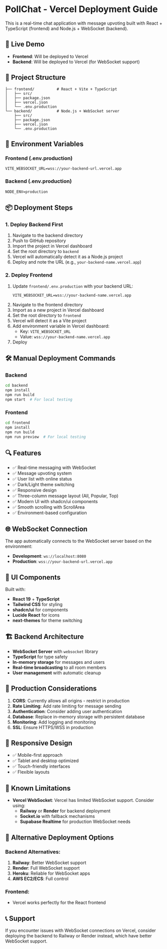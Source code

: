 # PollChat - Vercel Deployment Guide

This is a real-time chat application with message upvoting built with React + TypeScript (frontend) and Node.js + WebSocket (backend).

## 🚀 Live Demo

- **Frontend**: Will be deployed to Vercel
- **Backend**: Will be deployed to Vercel (for WebSocket support)

## 📁 Project Structure

```
├── frontend/          # React + Vite + TypeScript
│   ├── src/
│   ├── package.json
│   ├── vercel.json
│   └── .env.production
└── backend/           # Node.js + WebSocket server
    ├── src/
    ├── package.json
    ├── vercel.json
    └── .env.production
```

## 🔧 Environment Variables

### Frontend (.env.production)
```
VITE_WEBSOCKET_URL=wss://your-backend-url.vercel.app
```

### Backend (.env.production)
```
NODE_ENV=production
```

## 📦 Deployment Steps

### 1. Deploy Backend First

1. Navigate to the backend directory
2. Push to GitHub repository
3. Import the project in Vercel dashboard
4. Set the root directory to `backend`
5. Vercel will automatically detect it as a Node.js project
6. Deploy and note the URL (e.g., `your-backend-name.vercel.app`)

### 2. Deploy Frontend

1. Update `frontend/.env.production` with your backend URL:
   ```
   VITE_WEBSOCKET_URL=wss://your-backend-name.vercel.app
   ```
2. Navigate to the frontend directory
3. Import as a new project in Vercel dashboard
4. Set the root directory to `frontend`
5. Vercel will detect it as a Vite project
6. Add environment variable in Vercel dashboard:
   - Key: `VITE_WEBSOCKET_URL`
   - Value: `wss://your-backend-name.vercel.app`
7. Deploy

## 🛠 Manual Deployment Commands

### Backend
```bash
cd backend
npm install
npm run build
npm start  # For local testing
```

### Frontend
```bash
cd frontend
npm install
npm run build
npm run preview  # For local testing
```

## 🔍 Features

- ✅ Real-time messaging with WebSocket
- ✅ Message upvoting system
- ✅ User list with online status
- ✅ Dark/Light theme switching
- ✅ Responsive design
- ✅ Three-column message layout (All, Popular, Top)
- ✅ Modern UI with shadcn/ui components
- ✅ Smooth scrolling with ScrollArea
- ✅ Environment-based configuration

## 🌐 WebSocket Connection

The app automatically connects to the WebSocket server based on the environment:
- **Development**: `ws://localhost:8080`
- **Production**: `wss://your-backend-url.vercel.app`

## 🎨 UI Components

Built with:
- **React 19** + **TypeScript**
- **Tailwind CSS** for styling
- **shadcn/ui** for components
- **Lucide React** for icons
- **next-themes** for theme switching

## 🏗 Backend Architecture

- **WebSocket Server** with `websocket` library
- **TypeScript** for type safety
- **In-memory storage** for messages and users
- **Real-time broadcasting** to all room members
- **User management** with automatic cleanup

## 🔐 Production Considerations

1. **CORS**: Currently allows all origins - restrict in production
2. **Rate Limiting**: Add rate limiting for message sending
3. **Authentication**: Consider adding user authentication
4. **Database**: Replace in-memory storage with persistent database
5. **Monitoring**: Add logging and monitoring
6. **SSL**: Ensure HTTPS/WSS in production

## 📱 Responsive Design

- ✅ Mobile-first approach
- ✅ Tablet and desktop optimized
- ✅ Touch-friendly interfaces
- ✅ Flexible layouts

## 🚨 Known Limitations

- **Vercel WebSocket**: Vercel has limited WebSocket support. Consider using:
  - **Railway** or **Render** for backend deployment
  - **Socket.io** with fallback mechanisms
  - **Supabase Realtime** for production WebSocket needs

## 🛟 Alternative Deployment Options

### Backend Alternatives:
1. **Railway**: Better WebSocket support
2. **Render**: Full WebSocket support
3. **Heroku**: Reliable for WebSocket apps
4. **AWS EC2/ECS**: Full control

### Frontend:
- Vercel works perfectly for the React frontend

## 📞 Support

If you encounter issues with WebSocket connections on Vercel, consider deploying the backend to Railway or Render instead, which have better WebSocket support.
